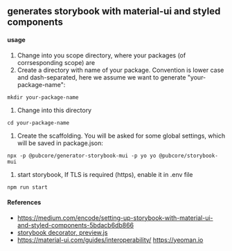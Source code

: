 ## generates storybook with material-ui and styled components

#### usage
1. Change into you scope directory, where your packages (of corrsesponding scope) are
1. Create a directory with name of your package.
Convention is lower case and dash-separated, here we assume we want to generate "your-package-name":
```
mkdir your-package-name
```
1. Change into this directory
```
cd your-package-name
```
1. Create the scaffolding. You will be asked for some global settings, which will be saved in package.json:
```
npx -p @pubcore/generator-storybook-mui -p yo yo @pubcore/storybook-mui
```
1. start storybook, If TLS is required (https), enable it in .env file
```
npm run start
```

#### References
* https://medium.com/encode/setting-up-storybook-with-material-ui-and-styled-components-5bdacb6db866
* [storybook decorator, preview.js](https://storybook.js.org/docs/addons/introduction/)
* https://material-ui.com/guides/interoperability/
https://yeoman.io